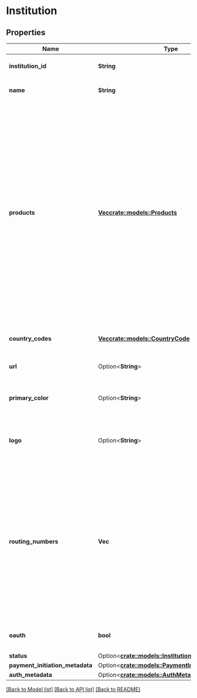 # Institution

## Properties

Name | Type | Description | Notes
------------ | ------------- | ------------- | -------------
**institution_id** | **String** | Unique identifier for the institution | 
**name** | **String** | The official name of the institution | 
**products** | [**Vec<crate::models::Products>**](Products.md) | A list of the Plaid products supported by the institution. Note that only institutions that support Instant Auth will return `auth` in the product array; institutions that do not list `auth` may still support other Auth methods such as Instant Match or Automated Micro-deposit Verification. To identify institutions that support those methods, use the `auth_metadata` object. For more details, see [Full Auth coverage](https://plaid.com/docs/auth/coverage/). | 
**country_codes** | [**Vec<crate::models::CountryCode>**](CountryCode.md) | A list of the country codes supported by the institution. | 
**url** | Option<**String**> | The URL for the institution's website | [optional]
**primary_color** | Option<**String**> | Hexadecimal representation of the primary color used by the institution | [optional]
**logo** | Option<**String**> | Base64 encoded representation of the institution's logo | [optional]
**routing_numbers** | **Vec<String>** | A partial list of routing numbers associated with the institution. This list is provided for the purpose of looking up institutions by routing number. It is not comprehensive and should never be used as a complete list of routing numbers for an institution. | 
**oauth** | **bool** | Indicates that the institution has an OAuth login flow. | 
**status** | Option<[**crate::models::InstitutionStatus**](InstitutionStatus.md)> |  | [optional]
**payment_initiation_metadata** | Option<[**crate::models::PaymentInitiationMetadata**](PaymentInitiationMetadata.md)> |  | [optional]
**auth_metadata** | Option<[**crate::models::AuthMetadata**](AuthMetadata.md)> |  | [optional]

[[Back to Model list]](../README.md#documentation-for-models) [[Back to API list]](../README.md#documentation-for-api-endpoints) [[Back to README]](../README.md)


